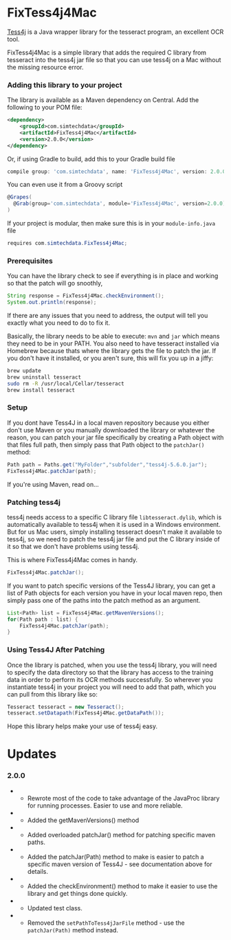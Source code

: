 # FixTess4j4Mac

[Tess4j](https://github.com/nguyenq/tess4j) is a Java wrapper library for the tesseract program, an excellent OCR tool.

FixTess4j4Mac is a simple library that adds the required C library from tesseract into the tess4j jar file so that you can use tess4j on a Mac without the missing resource error.

### Adding this library to your project
The library is available as a Maven dependency on Central. Add the following to your POM file:

```xml
<dependency>
    <groupId>com.simtechdata</groupId>
    <artifactId>FixTess4j4Mac</artifactId>
    <version>2.0.0</version>
</dependency>
```

Or, if using Gradle to build, add this to your Gradle build file

```groovy
compile group: 'com.simtechdata', name: 'FixTess4j4Mac', version: 2.0.0
```

You can even use it from a Groovy script

```groovy
@Grapes(
  @Grab(group='com.simtechdata', module='FixTess4j4Mac', version=2.0.0)
)
```
If your project is modular, then make sure this is in your `module-info.java` file
```Java
requires com.simtechdata.FixTess4j4Mac;
```

### Prerequisites
You can have the library check to see if everything is in place and working so that the patch will go snoothly,

```Java
String response = FixTess4j4Mac.checkEnvironment();
System.out.println(response);
```

If there are any issues that you need to address, the output will tell you exactly what you need to do to fix it.

Basically, the library needs to be able to execute: `mvn` and `jar` which means they need to be in your PATH. You also need to have tesseract installed via Homebrew because thats where the library gets the file to patch the jar. If you don't have it installed, or you aren't sure, this will fix you up in a jiffy:

```bash
brew update
brew uninstall tesseract
sudo rm -R /usr/local/Cellar/tesseract
brew install tesseract
```

### Setup

If you dont have Tess4J in a local maven repository because you either don't use Maven or you manually downloaded the library or whatever the reason, you can patch your jar file specifically by creating a Path object with that files full path, then simply pass that Path object to the `patchJar()` method:

```Java
Path path = Paths.get("MyFolder","subfolder","tess4j-5.6.0.jar");
FixTess4j4Mac.patchJar(path);
```
If you're using Maven, read on...

### Patching tess4j

tess4j needs access to a specific C library file `libtesseract.dylib`, which is automatically available to tess4j when it is used in a Windows environment. But for us Mac users, simply installing tesseract doesn't make it available to tess4j, so we need to patch the tess4j jar file and put the C library inside of it so that we don't have problems using tess4j.

This is where FixTess4j4Mac comes in handy.

```Java
FixTess4j4Mac.patchJar();
```

If you want to patch specific versions of the Tess4J library, you can get a list of Path objects for each version you have in your local maven repo, then simply pass one of the paths into the patch method as an argument.

```Java
List<Path> list = FixTess4j4Mac.getMavenVersions();
for(Path path : list) {
    FixTess4j4Mac.patchJar(path);
}
```

### Using Tess4J After Patching

Once the library is patched, when you use the tess4j library, you will need to specify the data directory so that the library has access to the training data in order to perform its OCR methods successfully. So wherever you instantiate tess4j in your project you will need to add that path, which you can pull from this library like so:
```Java
Tesseract tesseract = new Tesseract();
tesseract.setDatapath(FixTess4j4Mac.getDataPath());
```

Hope this library helps make your use of tess4j easy.

# Updates

### 2.0.0
* - Rewrote most of the code to take advantage of the JavaProc library for running processes. Easier to use and more reliable.
* - Added the getMavenVersions() method
* - Added overloaded patchJar() method for patching specific maven paths.
* - Added the patchJar(Path) method to make is easier to patch a specific maven version of Tess4J - see documentation above for details.
* - Added the checkEnvironment() method to make it easier to use the library and get things done quickly.
* - Updated test class.
* - Removed the `setPathToTess4jJarFile` method - use the `patchJar(Path)` method instead. 

